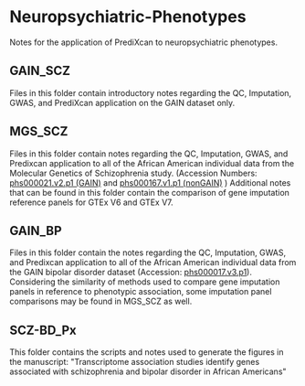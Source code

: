 # Neuropsychiatric-Phenotypes
Notes for the application of PrediXcan to neuropsychiatric phenotypes.
## GAIN_SCZ
Files in this folder contain introductory notes regarding the QC, Imputation, GWAS, and PrediXcan application on the GAIN dataset only.
## MGS_SCZ
Files in this folder contain notes regarding the QC, Imputation, GWAS, and Predixcan application to all of the African American individual data from the Molecular Genetics of Schizophrenia study. (Accession Numbers: [phs000021.v2.p1 (GAIN)](https://www.ncbi.nlm.nih.gov/projects/gap/cgi-bin/study.cgi?study_id=phs000021.v1.p1) and [phs000167.v1.p1 (nonGAIN)](https://www.ncbi.nlm.nih.gov/projects/gap/cgi-bin/study.cgi?study_id=phs000167.v1.p1&phv=71341&phd=189&pha=&pht=714&phvf=&phdf=&phaf=&phtf=&dssp=1&consent=&temp=1_) )
Additional notes that can be found in this folder contain the comparison of gene imputation reference panels for GTEx V6 and GTEx V7.
## GAIN_BP
Files in this folder contain the notes regarding the QC, Imputation, GWAS, and Predixcan application to all of the African American individual data from the GAIN bipolar disorder dataset (Accession: [phs000017.v3.p1](https://www.ncbi.nlm.nih.gov/projects/gap/cgi-bin/study.cgi?study_id=phs000017.v3.p1)).  Considering the similarity of methods used to compare gene imputation panels in reference to phenotypic association, some imputation panel comparisons may be found in MGS_SCZ as well.
## SCZ-BD_Px
This folder contains the scripts and notes used to generate the figures in the manuscript: "Transcriptome association studies identify genes associated with schizophrenia and bipolar disorder in African Americans"
